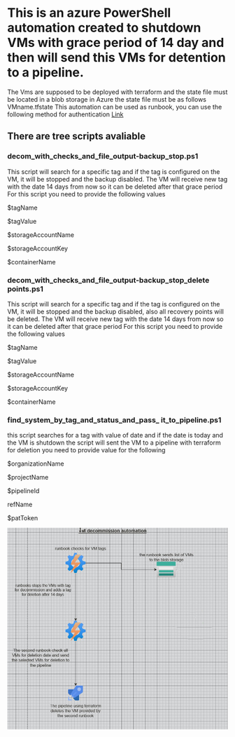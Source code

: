 # This is an azure PowerShell automation created to shutdown VMs with grace period of 14 day and then will send this VMs for detention to a pipeline.
The Vms are supposed to be deployed with terraform and the state file must be located in a blob storage in Azure the state file must be as follows VMname.tfstate
This automation can be used as runbook, you can use the following method for authentication [Link](https://learn.microsoft.com/en-us/azure/automation/enable-managed-identity-for-automation#authenticate-access-with-system-assigned-managed-identity)



## There are tree scripts avaliable 

### decom_with_checks_and_file_output-backup_stop.ps1
This script will search for a specific tag and if the tag is configured on the VM, it will be stopped and the backup disabled. The VM will receive new tag with the date 14 days from now so it can be deleted after that grace period
For this script you need to provide the following values

$tagName

$tagValue

$storageAccountName 

$storageAccountKey 

$containerName 


### decom_with_checks_and_file_output-backup_stop_delete points.ps1
This script will search for a specific tag and if the tag is configured on the VM, it will be stopped and the backup disabled, also all recovery points will be deleted. The VM will receive new tag with the date 14 days from now so it can be deleted after that grace period
For this script you need to provide the following values

$tagName

$tagValue

$storageAccountName 

$storageAccountKey 

$containerName 


### find_system_by_tag_and_status_and_pass_ it_to_pipeline.ps1
this script searches for a tag with value of date and if the date is today and the VM is shutdown the script will sent the VM to a pipeline with terraform for deletion
you need to provide value for the following

$organizationName 

$projectName 

$pipelineId 

refName 

$patToken


![GitHub Logo](/decommission.png)
